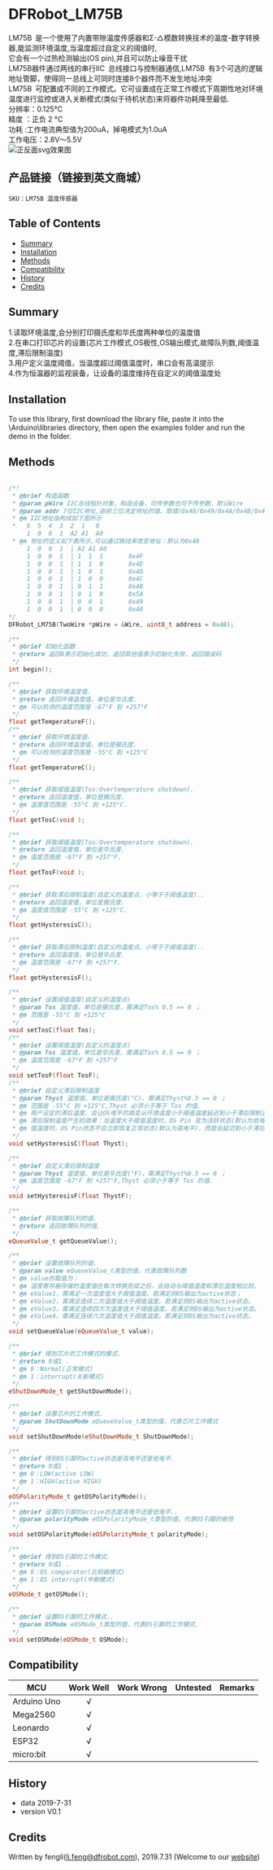 # DFRobot_LM75B
LM75B 是一个使用了内置带隙温度传感器和Σ-△模数转换技术的温度-数字转换器,能监测环境温度,当温度超过自定义的阈值时,<br>
它会有一个过热检测输出(OS pin),并且可以防止噪音干扰<br>
LM75B器件通过两线的串行IIC 总线接口与控制器通信,LM75B 有3个可选的逻辑地址管脚，使得同一总线上可同时连接8个器件而不发生地址冲突<br>
LM75B 可配置成不同的工作模式。它可设置成在正常工作模式下周期性地对环境温度进行监控或进入关断模式(类似于待机状态)来将器件功耗降至最低.<br>
  分辨率：0.125°C <br>
  精度  ：正负 2 °C <br>
  功耗  :工作电流典型值为200uA，掉电模式为1.0uA<br>
  工作电压：2.8V～5.5V<br>
![正反面svg效果图](https://github.com/ouki-wang/DFRobot_Sensor/raw/master/resources/images/SEN0245svg1.png)

## 产品链接（链接到英文商城）
    SKU：LM75B 温度传感器
   
## Table of Contents

* [Summary](#summary)
* [Installation](#installation)
* [Methods](#methods)
* [Compatibility](#compatibility)
* [History](#history)
* [Credits](#credits)

## Summary

   1.读取环境温度,会分别打印摄氏度和华氏度两种单位的温度值<br>
   2.在串口打印芯片的设置(芯片工作模式,OS极性,OS输出模式,故障队列数,阈值温度,滞后限制温度)<br>
   3.用户定义温度阈值，当温度超过阈值温度时，串口会有高温提示<br>
   4.作为恒温器的监视装备，让设备的温度维持在自定义的阈值温度处<br>

## Installation

To use this library, first download the library file, paste it into the \Arduino\libraries directory, then open the examples folder and run the demo in the folder.

## Methods

```C++
    
/*!
 * @brief 构造函数
 * @param pWire I2C总线指针对象，构造设备，可传参数也可不传参数，默认Wire
 * @param addr 7位I2C地址,由前三位决定地址的值，取值(0x48/0x49/0x4A/0x4B/0x4C/0x4D/0x4E/0x4F)默认0x48
 * @n IIC地址由构成如下图所示
 *   6  5  4  3  2  1   0
     1  0  0  1  A2 A1  A0
 * @n 地址的定义如下表所示,可以通过跳线来改变地址：默认为0x48
     1  0  0  1  | A2 A1 A0
     1  0  0  1  | 1  1  1       0x4F
     1  0  0  1  | 1  1  0       0x4E
     1  0  0  1  | 1  0  1       0x4D
     1  0  0  1  | 1  0  0       0x4C
     1  0  0  1  | 0  1  1       0x4B
     1  0  0  1  | 0  1  0       0x5A
     1  0  0  1  | 0  0  1       0x49
     1  0  0  1  | 0  0  0       0x48
*/
DFRobot_LM75B(TwoWire *pWire = &Wire, uint8_t address = 0x48); 

/**
 * @brief 初始化函数
 * @return 返回0表示初始化成功，返回其他值表示初始化失败，返回错误码
 */
int begin();

/**
 * @brief 获取环境温度值.
 * @return 返回环境温度值，单位是华氏度.
 * @n 可以检测的温度范围是 -67°F 到 +257°F
 */
float getTemperatureF();
/**
 * @brief 获取环境温度值.
 * @return 返回环境温度值，单位是摄氏度.
 * @n 可以检测的温度范围是 -55°C 到 +125°C
 */
float getTemperatureC();

/**
 * @brief 获取阈值温度(Tos:Overtemperature shutdown).
 * @return 返回温度值，单位是摄氏度.
 * @n 温度值范围是 -55°C 到 +125°C.
 */
float getTosC(void );

/**
 * @brief 获取阈值温度(Tos:Overtemperature shutdown).
 * @return 返回温度值，单位是华氏度.
 * @n 温度范围是 -67°F 到 +257°F.
 */
float getTosF(void );

/**
 * @brief 获取滞后限制温度(自定义的温度点，小等于于阈值温度)..
 * @return 返回温度值，单位是摄氏度.
 * @n 温度值范围是 -55°C 到 +125°C.
 */
float getHysteresisC();

/**
 * @brief 获取滞后限制温度(自定义的温度点，小等于于阈值温度)..
 * @return 返回温度值，单位是华氏度.
 * @n 温度范围是 -67°F 到 +257°F.
 */
float getHysteresisF();

/**
 * @brief 设置阈值温度(自定义的温度点)
 * @param Tos 温度值，单位是摄氏度，需满足Tos% 0.5 == 0 ；
 * @n 范围是 -55°C 到 +125°C
 */
void setTosC(float Tos);
/**
 * @brief 设置阈值温度(自定义的温度点)
 * @param Tos 温度值，单位是华氏度，需满足Tos% 0.5 == 0 ；
 * @n 温度范围是 -67°F 到 +257°F
 */
void setTosF(float TosF);
/**
 * @brief 自定义滞后限制温度
 * @param Thyst 温度值，单位是摄氏度(°C)，需满足Thyst%0.5 == 0 ；
 * @n 范围是 -55°C 到 +125°C,Thyst 必须小于等于 Tos 的值.
 * @n 用户设定的滞后温度，会让OS电平的跳变从环境温度小于阈值温度延迟到小于滞后限制温度时再跳变.
 * @n 滞后限制温度产生的效果：当温度大于阈值温度时，OS Pin 变为活跃状态(默认为低电平)，当温度小于阈
 * @n 值温度时，OS Pin状态不会立即恢复正常状态(默认为高电平)，而是会延迟到小于滞后温度时才会恢复正常状态 
 */
void setHysteresisC(float Thyst);

/**
 * @brief 自定义滞后限制温度
 * @param Thyst 温度值，单位是华氏度(°F)，需满足Thyst%0.5 == 0 ；
 * @n 温度范围是 -67°F 到 +257°F,Thyst 必须小于等于 Tos 的值.
 */
void setHysteresisF(float ThystF);

/**
 * @brief 获取故障队列的值.
 * @return 返回故障队列的值.
 */
eQueueValue_t getQueueValue();

/**
 * @brief 设置故障队列的值.
 * @param value eQueueValue_t类型的值，代表故障队列数
 * @n value的取值为：
 * @n 温度寄存器存储的温度值在每次转换完成之后，会自动与阈值温度和滞后温度相比较。
 * @n eValue1，需满足一次温度值大于阈值温度。若满足则OS输出为active状态；
 * @n eValue2，需满足连续二次温度值大于阈值温度。若满足则OS输出为active状态。
 * @n eValue3，需满足连续四次次温度值大于阈值温度。若满足则OS输出为active状态。
 * @n eValue4，需满足连续六次温度值大于阈值温度。若满足则OS输出为active状态。
 */
void setQueueValue(eQueueValue_t value);

/**
 * @brief 得到芯片的工作模式的模式.
 * @return 0或1 .
 * @n 0：Normal(正常模式)
 * @n 1：interrupt(关断模式)
 */
eShutDownMode_t getShutDownMode();

/**
 * @brief 设置芯片的工作模式.
 * @param ShutDownMode eQueueValue_t类型的值，代表芯片工作模式
 */
void setShutDownMode(eShutDownMode_t ShutDownMode);

/**
 * @brief 得到OS引脚的active状态是高电平还是低电平.
 * @return 0或1 .
 * @n 0：LOW(active LOW)
 * @n 1：HIGH(active HIGH)
 */
eOSPolarityMode_t getOSPolarityMode();
/**
 * @brief 设置OS引脚的active状态是高电平还是低电平..
 * @param polarityMode eOSPolarityMode_t类型的值，代表OS引脚的极性
 */
void setOSPolarityMode(eOSPolarityMode_t polarityMode);

/**
 * @brief 得到OS引脚的工作模式.
 * @return 0或1 .
 * @n 0：OS comparator(比较器模式)
 * @n 1：OS interrupt(中断模式)
 */
eOSMode_t getOSMode();

/**
 * @brief 设置OS引脚的工作模式..
 * @param OSMode eOSMode_t类型的值，代表OS引脚的工作模式.
 */
void setOSMode(eOSMode_t OSMode);
```

## Compatibility

MCU                | Work Well    | Work Wrong   | Untested    | Remarks
------------------ | :----------: | :----------: | :---------: | -----
Arduino Uno        |      √       |              |             | 
Mega2560        |      √       |              |             | 
Leonardo        |      √       |              |             | 
ESP32        |      √       |              |             | 
micro:bit        |      √       |              |             | 


## History

- data 2019-7-31
- version V0.1


## Credits

Written by fengli(li.feng@dfrobot.com), 2019.7.31 (Welcome to our [website](https://www.dfrobot.com/))





